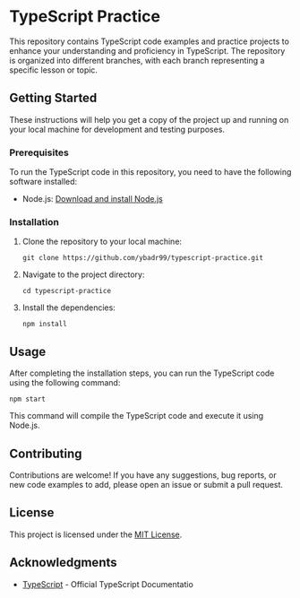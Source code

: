 # TypeScript Practice

This repository contains TypeScript code examples and practice projects to enhance your understanding and proficiency in TypeScript. The repository is organized into different branches, with each branch representing a specific lesson or topic.


## Getting Started

These instructions will help you get a copy of the project up and running on your local machine for development and testing purposes.

### Prerequisites

To run the TypeScript code in this repository, you need to have the following software installed:

- Node.js: [Download and install Node.js](https://nodejs.org/en/download/)

### Installation

1. Clone the repository to your local machine:

   ```shell
   git clone https://github.com/ybadr99/typescript-practice.git
   ```

2. Navigate to the project directory:

   ```shell
   cd typescript-practice
   ```

3. Install the dependencies:

   ```shell
   npm install
   ```

## Usage

After completing the installation steps, you can run the TypeScript code using the following command:

```shell
npm start
```

This command will compile the TypeScript code and execute it using Node.js.

## Contributing

Contributions are welcome! If you have any suggestions, bug reports, or new code examples to add, please open an issue or submit a pull request.

## License

This project is licensed under the [MIT License](LICENSE).

## Acknowledgments

- [TypeScript](https://www.typescriptlang.org/) - Official TypeScript Documentatio
